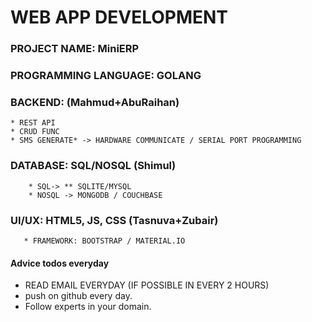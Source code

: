 # WEB APP DEVELOPMENT ##

### PROJECT NAME: MiniERP

### PROGRAMMING LANGUAGE: GOLANG

### BACKEND: (Mahmud+AbuRaihan)
    * REST API
    * CRUD FUNC
    * SMS GENERATE* -> HARDWARE COMMUNICATE / SERIAL PORT PROGRAMMING
    

### DATABASE: SQL/NOSQL (Shimul)
   	    * SQL-> ** SQLITE/MYSQL
   	    * NOSQL -> MONGODB / COUCHBASE
   	   
### UI/UX: HTML5, JS, CSS (Tasnuva+Zubair)
       * FRAMEWORK: BOOTSTRAP / MATERIAL.IO
 
#### Advice todos everyday
* READ EMAIL EVERYDAY (IF POSSIBLE IN EVERY 2 HOURS)
* push on github every day.
* Follow experts in your domain.
